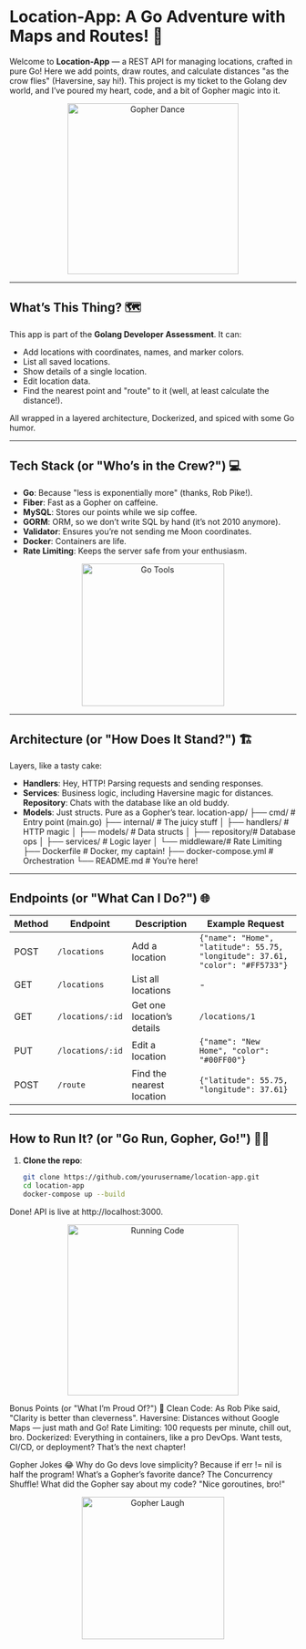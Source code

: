 # Location-App: A Go Adventure with Maps and Routes! 🚀

Welcome to **Location-App** — a REST API for managing locations, crafted in pure Go! Here we add points, draw routes, and calculate distances "as the crow flies" (Haversine, say hi!). This project is my ticket to the Golang dev world, and I’ve poured my heart, code, and a bit of Gopher magic into it.

<p align="center">
  <img src="https://media0.giphy.com/media/v1.Y2lkPTc5MGI3NjExcTg0ZWkzNnVmMGZybWR4cjg1eDRrOGswaTFwMTdyc2Jod2g4bndvNCZlcD12MV9pbnRlcm5hbF9naWZfYnlfaWQmY3Q9Zw/en4M5qpoxaOyUcDmYU/giphy.gif" alt="Gopher Dance" width="300"/>
</p>

---

## What’s This Thing? 🗺️

This app is part of the **Golang Developer Assessment**. It can:
- Add locations with coordinates, names, and marker colors.
- List all saved locations.
- Show details of a single location.
- Edit location data.
- Find the nearest point and "route" to it (well, at least calculate the distance!).

All wrapped in a layered architecture, Dockerized, and spiced with some Go humor.

---

## Tech Stack (or "Who’s in the Crew?") 💻

- **Go**: Because "less is exponentially more" (thanks, Rob Pike!).
- **Fiber**: Fast as a Gopher on caffeine.
- **MySQL**: Stores our points while we sip coffee.
- **GORM**: ORM, so we don’t write SQL by hand (it’s not 2010 anymore).
- **Validator**: Ensures you’re not sending me Moon coordinates.
- **Docker**: Containers are life.
- **Rate Limiting**: Keeps the server safe from your enthusiasm.

<p align="center">
  <img src="https://media.giphy.com/media/v1.Y2lkPTc5MGI3NjExY3VrcjNkdTJkMDVrczVydjV4c3R5aGZhOXdmdjdqcTZhN3Y5ODN5OCZlcD12MV9pbnRlcm5hbF9naWZfYnlfaWQmY3Q9Zw/26tPskse8zR2Wkwu4/giphy.gif" alt="Go Tools" width="250"/>
</p>

---

## Architecture (or "How Does It Stand?") 🏗️

Layers, like a tasty cake:
- **Handlers**: Hey, HTTP! Parsing requests and sending responses.
- **Services**: Business logic, including Haversine magic for distances.
**Repository**: Chats with the database like an old buddy.
- **Models**: Just structs. Pure as a Gopher’s tear.
location-app/
├── cmd/           # Entry point (main.go)
├── internal/      # The juicy stuff
│   ├── handlers/  # HTTP magic
│   ├── models/    # Data structs
│   ├── repository/# Database ops
│   ├── services/  # Logic layer
│   └── middleware/# Rate Limiting
├── Dockerfile     # Docker, my captain!
├── docker-compose.yml # Orchestration
└── README.md      # You’re here!


---

## Endpoints (or "What Can I Do?") 🌐

| Method | Endpoint         | Description                      | Example Request                    |
|--------|------------------|----------------------------------|------------------------------------|
| POST   | `/locations`     | Add a location                  | `{"name": "Home", "latitude": 55.75, "longitude": 37.61, "color": "#FF5733"}` |
| GET    | `/locations`     | List all locations              | -                                  |
| GET    | `/locations/:id` | Get one location’s details      | `/locations/1`                    |
| PUT    | `/locations/:id` | Edit a location                 | `{"name": "New Home", "color": "#00FF00"}` |
| POST   | `/route`         | Find the nearest location       | `{"latitude": 55.75, "longitude": 37.61}` |

---

## How to Run It? (or "Go Run, Gopher, Go!") 🏃‍♂️

1. **Clone the repo**:
   ```bash
   git clone https://github.com/yourusername/location-app.git
   cd location-app
   docker-compose up --build
Done! API is live at http://localhost:3000.
<p align="center"> <img src="https://media.giphy.com/media/v1.Y2lkPTc5MGI3NjExMDQyZmQzMzMwYTU4MWM5Y2Q3N2U2MjVjMzM5NTVjYjI3ZjMwYzMwOCZlcD12MV9pbnRlcm5hbF9naWZfYnlfaWQmY3Q9Zw/xT9IgzoKnwFNmISR8I/giphy.gif" alt="Running Code" width="300"/> </p>
Bonus Points (or "What I’m Proud Of?") 🎉
Clean Code: As Rob Pike said, "Clarity is better than cleverness".
Haversine: Distances without Google Maps — just math and Go!
Rate Limiting: 100 requests per minute, chill out, bro.
Dockerized: Everything in containers, like a pro DevOps.
Want tests, CI/CD, or deployment? That’s the next chapter!

Gopher Jokes 😂
Why do Go devs love simplicity? Because if err != nil is half the program!
What’s a Gopher’s favorite dance? The Concurrency Shuffle!
What did the Gopher say about my code? "Nice goroutines, bro!"
<p align="center"> <img src="https://media.giphy.com/media/v1.Y2lkPTc5MGI3NjExMjY0YzU5YzZmNGVjYzZmY2Y5ZjYyY2Q4ZmY2YzkyOWYxZmQyYzQyNCZlcD12MV9pbnRlcm5hbF9naWZfYnlfaWQmY3Q9Zw/3o6Zt6KHxJTbXCnSso/giphy.gif" alt="Gopher Laugh" width="250"/> </p>
